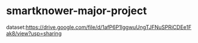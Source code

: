 # smartknower-major-project
dataset:https://drive.google.com/file/d/1afP6P1lggwuUngTJFNuSPRiCDEe1Fak8/view?usp=sharing

